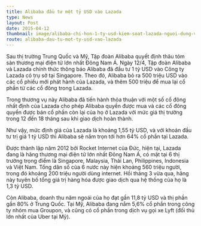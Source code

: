 ```yaml
---
title: Alibaba đầu tư một tỷ USD vào Lazada
type: News
layout: Post
date: 2015-04-12
thumbnail: image/alibaba-chi-hon-1-ty-usd-kiem-soat-lazada-nguoi-dung-vn-se-som-duoc-mua-do-dien-tu-trung-quoc-640x275.jpg
route: alibaba-dau-tu-mot-ty-usd-vao-lazada
---
```

Sau thị trường Trung Quốc và Mỹ, Tập đoàn Alibaba quyết định thâu tóm sàn thương mại điện tử lớn nhất Đông Nam Á.
Ngày 12/4, Tập đoàn Alibaba và Lazada chính thức thông báo Alibaba đã đầu tư 1 tỷ USD vào Công ty Lazada có trụ sở tại Singapore. Theo đó, Alibaba bỏ ra 500 triệu USD vào các cổ phiếu mới phát hành của Lazada, và thêm 500 triệu để mua lại cổ phần từ các cổ đông trong Lazada.

Trong thương vụ này Alibaba đã tiến hành thỏa thuận với một số cổ đông nhất định của Lazada cho phép Alibaba quyền được mua và các cổ đông quyền được bán cổ phần còn lại của họ ở Lazada với mức giá thị trường trong 12 đến 18 tháng sau khi giao dịch hoàn thành.

Như vậy, mức định giá của Lazada là khoảng 1,55 tỷ USD, và với khoản đầu tư trị giá 1 tỷ USD thì Alibaba sẽ nắm trọn tới hơn 64% cổ phần tại Lazada.

Được thành lập năm 2012 bởi Rocket Internet của Đức, hiện tại, Lazada đang là hãng thương mại điện tử lớn nhất Đông Nam Á, có mặt tại 6 thị trường trọng điểm là Singapore, Malaysia, Thái Lan, Philippines, Indonesia và Việt Nam. Tổng dân số của 6 nước này hiện khoảng 560 triệu người, trong đó khoảng 200 triệu người dùng internet. Hồi tháng 3 vừa qua, hãng này tuyên bố tổng giá trị hàng hóa được giao dịch qua hệ thống của họ là 1,3 tỷ USD.

Còn Alibaba, doanh thu năm ngoái của họ đạt gần 11,8 tỷ USD và thị phần gần 80% ở Trung Quốc. Tại Mỹ, Alibaba đang nắm 5,6% cổ phần trong công ty nhóm mua Groupon, và cũng có cổ phần trong dịch vụ gọi xe Lyft (đối thủ lớn nhất của Uber tại Mỹ).